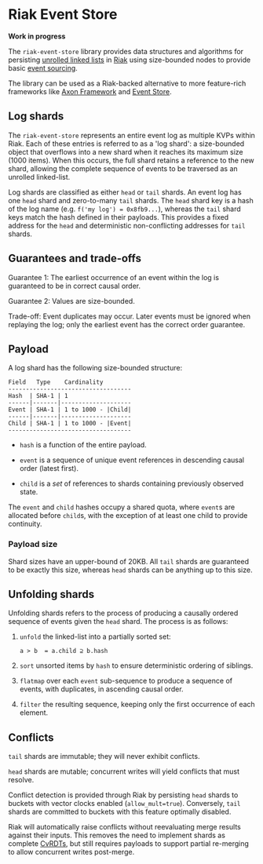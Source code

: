 Riak Event Store
================

**Work in progress**

The `riak-event-store` library provides data structures and algorithms for persisting [unrolled linked lists][unrolled-linked-list]
in [Riak][riak] using size-bounded nodes to provide basic [event sourcing][event-sourcing].

The library can be used as a Riak-backed alternative to more feature-rich frameworks like [Axon Framework][axon] and
[Event Store][event-store].

Log shards
----------

The `riak-event-store` represents an entire event log as multiple KVPs within Riak. Each of these entries is referred to
as a 'log shard': a size-bounded object that overflows into a new shard when it reaches its maximum size (1000 items).
When this occurs, the full shard retains a reference to the new shard, allowing the complete sequence of events to
be traversed as an unrolled linked-list.

Log shards are classified as either `head` or `tail` shards. An event log has one `head` shard and zero-to-many `tail`
shards. The `head` shard key is a hash of the log name (e.g. `f('my log') = 0x8fb9...`), whereas the `tail` shard keys
match the hash defined in their payloads. This provides a fixed address for the `head` and deterministic non-conflicting
addresses for `tail` shards.

Guarantees and trade-offs
-------------------------

Guarantee 1: The earliest occurrence of an event within the log is guaranteed to be in correct causal order.

Guarantee 2: Values are size-bounded.

Trade-off: Event duplicates may occur. Later events must be ignored when replaying the log; only the earliest event has
the correct order guarantee.

Payload
-------

A log shard has the following size-bounded structure:

    Field   Type    Cardinality
    -----------------------------------
    Hash  | SHA-1 | 1
    ------|-------|--------------------
    Event | SHA-1 | 1 to 1000 - |Child|
    ------|-------|--------------------
    Child | SHA-1 | 1 to 1000 - |Event|
    -----------------------------------

-   `hash` is a function of the entire payload.

-   `event` is a sequence of unique event references in descending causal order (latest first).

-   `child` is a *set* of references to shards containing previously observed state.

The `event` and `child` hashes occupy a shared quota, where `event`s are allocated before `child`s, with the exception
of at least one child to provide continuity.

### Payload size

Shard sizes have an upper-bound of 20KB. All `tail` shards are guaranteed to be exactly this size, whereas `head` shards
can be anything up to this size.

Unfolding shards
----------------

Unfolding shards refers to the process of producing a causally ordered sequence of events given the `head` shard. The
process is as follows:

1.  `unfold` the linked-list into a partially sorted set:

        a > b  = a.child ⊇ b.hash

2.  `sort` unsorted items by `hash` to ensure deterministic ordering of siblings.

3.  `flatmap` over each `event` sub-sequence to produce a sequence of events, with duplicates, in ascending causal order.

4.  `filter` the resulting sequence, keeping only the first occurrence of each element.

Conflicts
---------

`tail` shards are immutable; they will never exhibit conflicts.

`head` shards are mutable; concurrent writes will yield conflicts that must resolve.

Conflict detection is provided through Riak by persisting `head` shards to buckets with vector clocks enabled
(`allow_mult=true`). Conversely, `tail` shards are committed to buckets with this feature optimally disabled.

Riak will automatically raise conflicts without reevaluating merge results against their inputs. This removes the
need to implement shards as complete [CvRDTs][crdt], but still requires payloads to support partial re-merging to allow
concurrent writes post-merge.

[unrolled-linked-list]: http://en.wikipedia.org/wiki/Unrolled_linked_list  "Unrolled linked list"
[riak]: http://basho.com/riak/  "Riak"
[event-sourcing]: http://martinfowler.com/eaaDev/EventSourcing.html  "Event Sourcing"
[axon]: http://www.axonframework.org/  "Axon Framework"
[event-store]: http://geteventstore.com/  "Event Store"
[crdt]: https://github.com/ljwagerfield/crdt  "Conflict-free Replicated Data Types"
